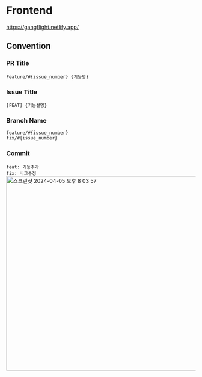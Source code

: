 # Frontend
https://gangflight.netlify.app/

## Convention
### PR Title
```Feature/#{issue_number} {기능명}```   
### Issue Title
```[FEAT] {기능설명}```    
### Branch Name
```feature/#{issue_number}```   
```fix/#{issue_number}```
### Commit
```feat: 기능추가```    
```fix: 버그수정```   
<img width="518" alt="스크린샷 2024-04-05 오후 8 03 57" src="https://github.com/KUSITMS-29th-TEAM-B/Frontend/assets/89841486/e8d8b54d-8444-4d51-9ccd-f23cdfa90242">
